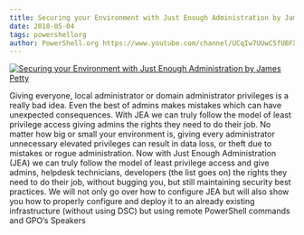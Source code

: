 ```yaml
---
title: Securing your Environment with Just Enough Administration by James Petty
date: 2018-05-04
tags: powershellorg
author: PowerShell.org https://www.youtube.com/channel/UCqIw7UUwC5fUBFXYX68aMrQ
---
```


[![Securing your Environment with Just Enough Administration by James Petty](https://i3.ytimg.com/vi/Zf6BJquD2NQ/hqdefault.jpg "Securing your Environment with Just Enough Administration by James Petty")](https://www.youtube.com/watch?v=Zf6BJquD2NQ)

Giving everyone, local administrator or domain administrator privileges is a really bad idea. Even the best of admins makes mistakes which can have unexpected consequences. With JEA we can truly follow the model of least privilege access giving admins the rights they need to do their job. 
No matter how big or small your environment is, giving every administrator unnecessary elevated privileges can result in data loss, or theft due to mistakes or rogue administration. Now with Just Enough Administration (JEA) we can truly follow the model of least privilege access and give admins, helpdesk technicians, developers (the list goes on) the rights they need to do their job, without bugging you, but still maintaining security best practices. 
We will not only go over how to configure JEA but will also show you how to properly configure and deploy it to an already existing infrastructure (without using DSC) but using remote PowerShell commands and GPO’s 
Speakers
